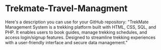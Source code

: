 # Trekmate-Travel-Managment
Here's a description you can use for your GitHub repository:  "TrekMate Management System is a trekking platform built with HTML, CSS, SQL, and PHP. It enables users to book guides, manage trekking schedules, and access login/signup features. Designed to streamline trekking experiences with a user-friendly interface and secure data management."
